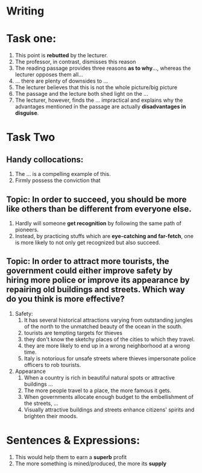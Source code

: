 # Writing

# Task one:
1. This point is **rebutted** by the lecturer.
2. The professor, in contrast, dismisses this reason
3. The reading passage provides three reasons **as to why**..., whereas the lecturer opposes them all...
4. ... there are plenty of downsides to ...
5. The lecturer believes that this is not the whole picture/big picture
6. The passage and the lecture both shed light on the ...
7. The lecturer, however, finds the ... impractical and explains why the advantages mentioned in the passage are actually **disadvantages in disguise**.


# Task Two
## Handy collocations:
1. The ... is a compelling example of this.
2. Firmly possess the conviction that

## Topic: In order to succeed, you should be more like others than be different from everyone else.
1. Hardly will someone **get recognition** by following the same path of pioneers.
2. Instead, by practicing stuffs which are **eye-catching and far-fetch**, one is more likely to not only get recognized but also succeed.

## Topic: In order to attract more tourists, the government could either improve safety by hiring more police or improve its appearance by repairing old buildings and streets. Which way do you think is more effective?
1. Safety:
   1. It has several historical attractions varying from outstanding jungles of the north to the unmatched beauty of the ocean in the south.
   2. tourists are tempting targets for thieves
   3. they don't know the sketchy places of the cities to which they travel.
   4. they are more likely to end up in a wrong neighborhood at a wrong time. 
   5. Italy is notorious for unsafe streets where thieves impersonate police officers to rob tourists.
2. Appearance
   1. When a country is rich in beautiful natural spots or attractive buildings ...
   2. The more people travel to a place, the more famous it gets.
   3. When governments allocate enough budget to the embellishment of the streets, ...
   4. Visually attractive buildings and streets enhance citizens' spirits and brighten their moods.



# Sentences & Expressions:
1. This would help them to earn a **superb** profit
2. The more something is mined/produced, the more its **supply**